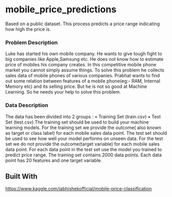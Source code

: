 # mobile_price_predictions

Based on a public dataset. This process predicts a price range indicating how high the price is.

### Problem Description

Luke has started his own mobile company. He wants to give tough fight to big companies like Apple,Samsung etc. He does not know how to estimate price of mobiles his company creates. In this competitive mobile phone market you cannot simply assume things. To solve this problem he collects sales data of mobile phones of various companies. Prabhat wants to find out some relation between features of a mobile phone(eg:- RAM, Internal Memory etc) and its selling price. But he is not so good at Machine Learning. So he needs your help to solve this problem. 

### Data Description

The data has been divided into 2 groups : • Training Set (train.csv) • Test Set (test.csv) The training set should be used to build your machine learning models. For the training set we provide the outcome( also known as target or class label) for each mobile sales data point. The test set should be used to see how well your model performs on unseen data. For the test set we do not provide the outcome(target variable) for each mobile sales data point. For each data point in the test set use the model you trained to predict price range. The training set contains 2000 data points. Each data point has 20 features and one target variable.

## Built With
https://www.kaggle.com/iabhishekofficial/mobile-price-classification

